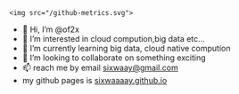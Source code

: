 
<p align="center">
  
    <img src="/github-metrics.svg">
  
</p> 
<!-- ![](https://github-readme-stats.vercel.app/api?username=sixwaaaay) -->


- 👋 Hi, I’m @of2x
- 👀 I’m interested in cloud compution,big data etc...
- 🌱 I’m currently learning big data, cloud native compution
- 💞️ I’m looking to collaborate on something exciting
- 📫 reach me by email sixwaay@gmail.com
- my github pages is [sixwaaaay.github.io](https://sixwaaaay.github.io/)






<!---
of2x/of2x is a ✨ special ✨ repository because its `README.md` (this file) appears on your GitHub profile.
You can click the Preview link to take a look at your changes.
--->
